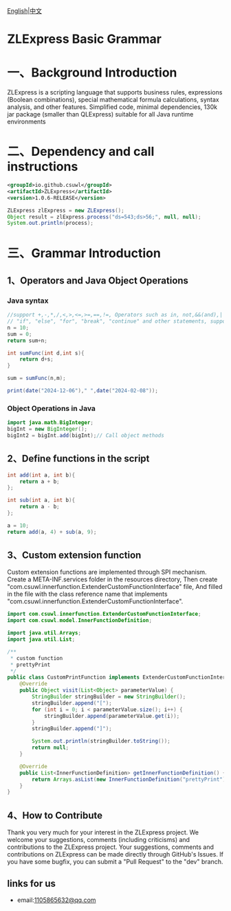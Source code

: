 [English](README.md)|[中文](README-ZH.md)
# ZLExpress Basic Grammar

# 一、Background Introduction

ZLExpress is a scripting language that supports business rules, expressions (Boolean combinations), special mathematical formula calculations, syntax analysis, and other features. Simplified code, minimal dependencies, 130k jar package (smaller than QLExpress) suitable for all Java runtime environments

# 二、Dependency and call instructions

```xml
<groupId>io.github.csuwl</groupId>
<artifactId>ZLExpress</artifactId>
<version>1.0.6-RELEASE</version>
```


```java
ZLExpress zlExpress = new ZLExpress();
Object result = zlExpress.process("ds=543;ds>56;", null, null);
System.out.println(process);
```

# 三、Grammar Introduction

## 1、Operators and Java Object Operations
### Java syntax
```java
//support +,-,*,/,<,>,<=,>=,==,!=, Operators such as in, not,&&(and),||(or),like,etc，
// "if", "else", "for", "break", "continue" and other statements, supporting custom functions. Support creating Java objects and calling methods.
n = 10;
sum = 0;
return sum+n;

int sumFunc(int d,int s){
    return d+s;
}

sum = sumFunc(n,m);

print(date("2024-12-06")," ",date("2024-02-08"));
```




### Object Operations in Java
```java
import java.math.BigInteger;
bigInt = new BigInteger();
bigInt2 = bigInt.add(bigInt);// Call object methods
```

## 2、Define functions in the script
```java
int add(int a, int b){
    return a + b;
};

int sub(int a, int b){
    return a - b;
};

a = 10;
return add(a, 4) + sub(a, 9);
```

## 3、Custom extension function
Custom extension functions are implemented through SPI mechanism. Create a META-INF.services folder in the resources directory,
Then create "com.csuwl.innerfunction.ExtenderCustomFunctionInterface" file,
And filled in the file with the class reference name that implements "com.csuwl.innerfunction.ExtenderCustomFunctionInterface".
```java
import com.csuwl.innerfunction.ExtenderCustomFunctionInterface;
import com.csuwl.model.InnerFunctionDefinition;

import java.util.Arrays;
import java.util.List;

/**
 * custom function
 * prettyPrint
 */
public class CustomPrintFunction implements ExtenderCustomFunctionInterface {
    @Override
    public Object visit(List<Object> parameterValue) {
        StringBuilder stringBuilder = new StringBuilder();
        stringBuilder.append("[");
        for (int i = 0; i < parameterValue.size(); i++) {
            stringBuilder.append(parameterValue.get(i));
        }
        stringBuilder.append("]");

        System.out.println(stringBuilder.toString());
        return null;
    }

    @Override
    public List<InnerFunctionDefinition> getInnerFunctionDefinition() {
        return Arrays.asList(new InnerFunctionDefinition("prettyPrint"),new InnerFunctionDefinition("myPrint"));
    }
}
```
## 4、How to Contribute
Thank you very much for your interest in the ZLExpress project. We welcome your suggestions, comments (including criticisms) and contributions to the ZLExpress project.
Your suggestions, comments and contributions on ZLExpress can be made directly through GitHub's Issues.
If you have some bugfix, you can submit a "Pull Request" to the "dev" branch.

## links for us
-  email:1105865632@qq.com
